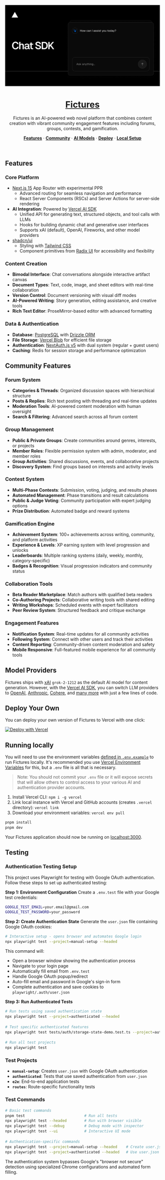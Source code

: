 <a href="https://github.com/realbits-lab/Fictures">
  <img alt="Fictures - AI-powered web novel platform with community features." src="app/(chat)/opengraph-image.png">
  <h1 align="center">Fictures</h1>
</a>

<p align="center">
    Fictures is an AI-powered web novel platform that combines content creation with vibrant community engagement features including forums, groups, contests, and gamification.
</p>

<p align="center">
  <a href="#features"><strong>Features</strong></a> ·
  <a href="#community-features"><strong>Community</strong></a> ·
  <a href="#model-providers"><strong>AI Models</strong></a> ·
  <a href="#deploy-your-own"><strong>Deploy</strong></a> ·
  <a href="#running-locally"><strong>Local Setup</strong></a>
</p>
<br/>

## Features

### Core Platform
- [Next.js 15](https://nextjs.org) App Router with experimental PPR
  - Advanced routing for seamless navigation and performance
  - React Server Components (RSCs) and Server Actions for server-side rendering
- **AI Integration**: Powered by [Vercel AI SDK](https://sdk.vercel.ai/docs)
  - Unified API for generating text, structured objects, and tool calls with LLMs
  - Hooks for building dynamic chat and generative user interfaces
  - Supports xAI (default), OpenAI, Fireworks, and other model providers
- [shadcn/ui](https://ui.shadcn.com)
  - Styling with [Tailwind CSS](https://tailwindcss.com)
  - Component primitives from [Radix UI](https://radix-ui.com) for accessibility and flexibility

### Content Creation
- **Bimodal Interface**: Chat conversations alongside interactive artifact canvas
- **Document Types**: Text, code, image, and sheet editors with real-time collaboration
- **Version Control**: Document versioning with visual diff modes
- **AI-Powered Writing**: Story generation, editing assistance, and creative tools
- **Rich Text Editor**: ProseMirror-based editor with advanced formatting

### Data & Authentication
- **Database**: [PostgreSQL](https://postgresql.org) with [Drizzle ORM](https://orm.drizzle.team)
- **File Storage**: [Vercel Blob](https://vercel.com/storage/blob) for efficient file storage
- **Authentication**: [NextAuth.js v5](https://authjs.dev) with dual system (regular + guest users)
- **Caching**: Redis for session storage and performance optimization

## Community Features

### Forum System
- **Categories & Threads**: Organized discussion spaces with hierarchical structure
- **Posts & Replies**: Rich text posting with threading and real-time updates
- **Moderation Tools**: AI-powered content moderation with human oversight
- **Search & Filtering**: Advanced search across all forum content

### Group Management
- **Public & Private Groups**: Create communities around genres, interests, or projects
- **Member Roles**: Flexible permission system with admin, moderator, and member roles
- **Group Activities**: Shared discussions, events, and collaborative projects
- **Discovery System**: Find groups based on interests and activity levels

### Contest System
- **Multi-Phase Contests**: Submission, voting, judging, and results phases
- **Automated Management**: Phase transitions and result calculations
- **Public & Judge Voting**: Community participation with expert judging options
- **Prize Distribution**: Automated badge and reward systems

### Gamification Engine
- **Achievement System**: 100+ achievements across writing, community, and platform activities
- **Experience & Levels**: XP earning system with level progression and unlocks
- **Leaderboards**: Multiple ranking systems (daily, weekly, monthly, category-specific)
- **Badges & Recognition**: Visual progression indicators and community status

### Collaboration Tools
- **Beta Reader Marketplace**: Match authors with qualified beta readers
- **Co-Authoring Projects**: Collaborative writing tools with shared editing
- **Writing Workshops**: Scheduled events with expert facilitators
- **Peer Review System**: Structured feedback and critique exchange

### Engagement Features
- **Notification System**: Real-time updates for all community activities
- **Following System**: Connect with other users and track their activities
- **Content Reporting**: Community-driven content moderation and safety
- **Mobile Responsive**: Full-featured mobile experience for all community tools

## Model Providers

Fictures ships with [xAI](https://x.ai) `grok-2-1212` as the default AI model for content generation. However, with the [Vercel AI SDK](https://sdk.vercel.ai/docs), you can switch LLM providers to [OpenAI](https://openai.com), [Anthropic](https://anthropic.com), [Cohere](https://cohere.com/), and [many more](https://sdk.vercel.ai/providers/ai-sdk-providers) with just a few lines of code.

## Deploy Your Own

You can deploy your own version of Fictures to Vercel with one click:

[![Deploy with Vercel](https://vercel.com/button)](https://vercel.com/new/clone?repository-url=https%3A%2F%2Fgithub.com%2Fvercel%2Fai-chatbot&env=AUTH_SECRET&envDescription=Learn+more+about+how+to+get+the+API+Keys+for+the+application&envLink=https%3A%2F%2Fgithub.com%2Fvercel%2Fai-chatbot%2Fblob%2Fmain%2F.env.example&demo-title=AI+Chatbot&demo-description=An+Open-Source+AI+Chatbot+Template+Built+With+Next.js+and+the+AI+SDK+by+Vercel.&demo-url=https%3A%2F%2Fchat.vercel.ai&products=%5B%7B%22type%22%3A%22integration%22%2C%22protocol%22%3A%22ai%22%2C%22productSlug%22%3A%22grok%22%2C%22integrationSlug%22%3A%22xai%22%7D%2C%7B%22type%22%3A%22integration%22%2C%22protocol%22%3A%22storage%22%2C%22productSlug%22%3A%22neon%22%2C%22integrationSlug%22%3A%22neon%22%7D%2C%7B%22type%22%3A%22integration%22%2C%22protocol%22%3A%22storage%22%2C%22productSlug%22%3A%22upstash-kv%22%2C%22integrationSlug%22%3A%22upstash%22%7D%2C%7B%22type%22%3A%22blob%22%7D%5D)

## Running locally

You will need to use the environment variables [defined in `.env.example`](.env.example) to run Fictures locally. It's recommended you use [Vercel Environment Variables](https://vercel.com/docs/projects/environment-variables) for this, but a `.env` file is all that is necessary.

> Note: You should not commit your `.env` file or it will expose secrets that will allow others to control access to your various AI and authentication provider accounts.

1. Install Vercel CLI: `npm i -g vercel`
2. Link local instance with Vercel and GitHub accounts (creates `.vercel` directory): `vercel link`
3. Download your environment variables: `vercel env pull`

```bash
pnpm install
pnpm dev
```

Your Fictures application should now be running on [localhost:3000](http://localhost:3000).

## Testing

### Authentication Testing Setup

This project uses Playwright for testing with Google OAuth authentication. Follow these steps to set up authenticated testing:

**Step 1: Environment Configuration**
Create a `.env.test` file with your Google test credentials:
```bash
GOOGLE_TEST_EMAIL=your.email@gmail.com  
GOOGLE_TEST_PASSWORD=your_password
```

**Step 2: Create Authentication State**
Generate the `user.json` file containing Google OAuth cookies:
```bash
# Interactive setup - opens browser and automates Google login
npx playwright test --project=manual-setup --headed
```

This command will:
- Open a browser window showing the authentication process
- Navigate to your login page  
- Automatically fill email from `.env.test`
- Handle Google OAuth popup/redirect
- Auto-fill email and password in Google's sign-in form
- Complete authentication and save cookies to `playwright/.auth/user.json`

**Step 3: Run Authenticated Tests**
```bash
# Run tests using saved authentication state
npx playwright test --project=authenticated --headed

# Test specific authenticated features  
npx playwright test tests/auth/storage-state-demo.test.ts --project=authenticated --headed

# Run all test projects
npx playwright test
```

### Test Projects

- **`manual-setup`**: Creates `user.json` with Google OAuth authentication  
- **`authenticated`**: Tests that use saved authentication from `user.json`
- **`e2e`**: End-to-end application tests
- **`routes`**: Route-specific functionality tests

### Test Commands
```bash  
# Basic test commands
pnpm test                           # Run all tests
npx playwright test --headed        # Run with browser visible
npx playwright test --debug         # Debug mode with inspector
npx playwright test --ui            # Interactive UI mode

# Authentication-specific commands  
npx playwright test --project=manual-setup --headed    # Create user.json
npx playwright test --project=authenticated --headed   # Use user.json
```

The authentication system bypasses Google's "browser not secure" detection using specialized Chrome configurations and automated form filling.
